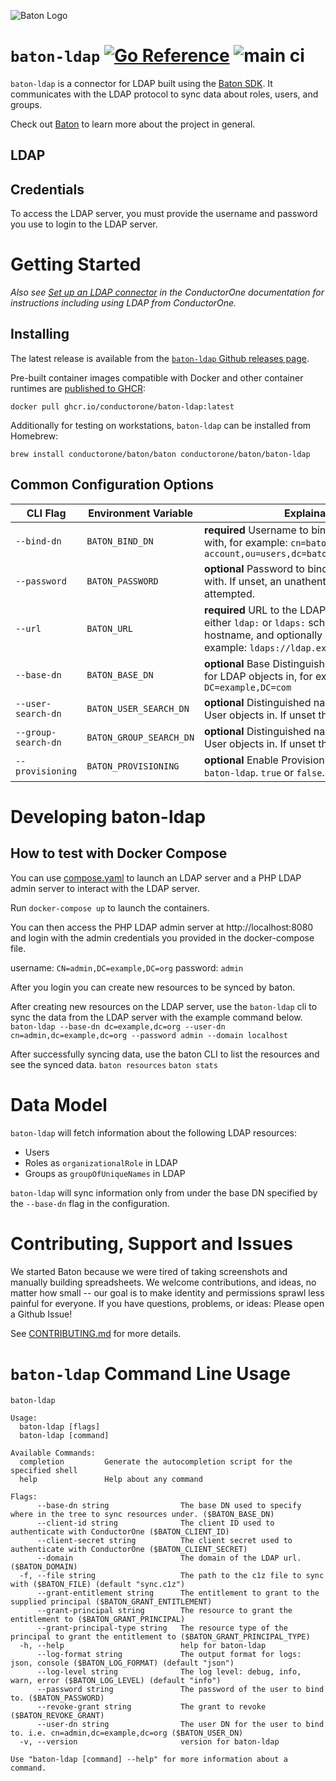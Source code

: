 ![Baton Logo](./docs/images/baton-logo.png)

# `baton-ldap` [![Go Reference](https://pkg.go.dev/badge/github.com/conductorone/baton-ldap.svg)](https://pkg.go.dev/github.com/conductorone/baton-ldap) ![main ci](https://github.com/conductorone/baton-ldap/actions/workflows/main.yaml/badge.svg)

`baton-ldap` is a connector for LDAP built using the [Baton SDK](https://github.com/conductorone/baton-sdk). It communicates with the LDAP protocol to sync data about roles, users, and groups.

Check out [Baton](https://github.com/conductorone/baton) to learn more about the project in general.

## LDAP

## Credentials

To access the LDAP server, you must provide the username and password you use to login to the LDAP server. 

# Getting Started

_Also see [Set up an LDAP connector](https://www.conductorone.com/docs/product/integrations/ldap/) in the ConductorOne documentation for instructions including using LDAP from ConductorOne._

## Installing

The latest release is available from the [`baton-ldap` Github releases page](https://github.com/ConductorOne/baton-ldap/releases).

Pre-built container images compatible with Docker and other container runtimes are [published to GHCR](https://github.com/ConductorOne/baton-ldap/pkgs/container/baton-ldap):
```
docker pull ghcr.io/conductorone/baton-ldap:latest
```

Additionally for testing on workstations, `baton-ldap` can be installed from Homebrew:
```
brew install conductorone/baton/baton conductorone/baton/baton-ldap
```

## Common Configuration Options

| CLI Flag | Environment Variable | Explaination |
|----------|----------|----------|
| `--bind-dn` | `BATON_BIND_DN` | **required** Username to bind to the LDAP server with, for example: `cn=baton-service-account,ou=users,dc=baton,dc=example,dc=com` |
| `--password` | `BATON_PASSWORD` | **optional**  Password to bind to the LDAP server with.  If unset, an unathenticated bind is attempted. |
| `--url` | `BATON_URL` | **required** URL to the LDAP server. Can be either `ldap:` or `ldaps:` schemes, sets the hostname, and optionally a port number. For example: `ldaps://ldap.example.com:636` |
| `--base-dn` | `BATON_BASE_DN`   |  **optional** Base Distinguished name to search for LDAP objects in, for example `DC=example,DC=com` |
| `--user-search-dn` | `BATON_USER_SEARCH_DN` |  **optional**  Distinguished name to search for User objects in.  If unset the Base DN is used. |
| `--group-search-dn` | `BATON_GROUP_SEARCH_DN` |  **optional**  Distinguished name to search for User objects in.  If unset the Base DN is used. |
| `--provisioning` | `BATON_PROVISIONING` |  **optional** Enable Provisioning of Groups by `baton-ldap`. `true` or `false`.  Defaults to `false` |

# Developing baton-ldap

## How to test with Docker Compose
You can use [compose.yaml](./compose.yaml) to launch an LDAP server and a PHP LDAP admin server to interact with the LDAP server.

Run `docker-compose up` to launch the containers.

You can then access the PHP LDAP admin server at http://localhost:8080 and login with the admin credentials you provided in the docker-compose file.

username: `CN=admin,DC=example,DC=org`
password: `admin`

After you login you can create new resources to be synced by baton. 

After creating new resources on the LDAP server, use the `baton-ldap` cli to sync the data from the LDAP server with the example command below.
`baton-ldap --base-dn dc=example,dc=org --user-dn cn=admin,dc=example,dc=org --password admin --domain localhost`

After successfully syncing data, use the baton CLI to list the resources and see the synced data.
`baton resources`
`baton stats`

# Data Model

`baton-ldap` will fetch information about the following LDAP resources:

- Users
- Roles as `organizationalRole` in LDAP
- Groups as `groupOfUniqueNames` in LDAP

`baton-ldap` will sync information only from under the base DN specified by the `--base-dn` flag in the configuration.

# Contributing, Support and Issues

We started Baton because we were tired of taking screenshots and manually building spreadsheets. We welcome contributions, and ideas, no matter how small -- our goal is to make identity and permissions sprawl less painful for everyone. If you have questions, problems, or ideas: Please open a Github Issue!

See [CONTRIBUTING.md](https://github.com/ConductorOne/baton/blob/main/CONTRIBUTING.md) for more details.

# `baton-ldap` Command Line Usage

```
baton-ldap

Usage:
  baton-ldap [flags]
  baton-ldap [command]

Available Commands:
  completion         Generate the autocompletion script for the specified shell
  help               Help about any command

Flags:
      --base-dn string                The base DN used to specify where in the tree to sync resources under. ($BATON_BASE_DN)
      --client-id string              The client ID used to authenticate with ConductorOne ($BATON_CLIENT_ID)
      --client-secret string          The client secret used to authenticate with ConductorOne ($BATON_CLIENT_SECRET)
      --domain                        The domain of the LDAP url. ($BATON_DOMAIN)
  -f, --file string                   The path to the c1z file to sync with ($BATON_FILE) (default "sync.c1z")
      --grant-entitlement string      The entitlement to grant to the supplied principal ($BATON_GRANT_ENTITLEMENT)
      --grant-principal string        The resource to grant the entitlement to ($BATON_GRANT_PRINCIPAL)
      --grant-principal-type string   The resource type of the principal to grant the entitlement to ($BATON_GRANT_PRINCIPAL_TYPE)
  -h, --help                          help for baton-ldap
      --log-format string             The output format for logs: json, console ($BATON_LOG_FORMAT) (default "json")
      --log-level string              The log level: debug, info, warn, error ($BATON_LOG_LEVEL) (default "info")
      --password string               The password of the user to bind to. ($BATON_PASSWORD)
      --revoke-grant string           The grant to revoke ($BATON_REVOKE_GRANT)
      --user-dn string                The user DN for the user to bind to. i.e. cn=admin,dc=example,dc=org ($BATON_USER_DN)
  -v, --version                       version for baton-ldap

Use "baton-ldap [command] --help" for more information about a command.

```